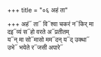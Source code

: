 +++
title = "०६ अहं ता"

+++
अहं᳓ ता᳓ वि᳓श्वा चकरं न᳓किर् मा  
दइ᳓व्यं स᳓हो वरते अ᳓प्रतीतम्  
य᳓न् मा सो᳓मासो मम᳓दन् य᳓द् उक्था᳓  
उभे᳓ भयेते र᳓जसी अपारे᳓